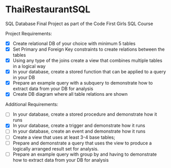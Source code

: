 # ThaiRestaurantSQL
SQL Database Final Project as part of the Code First Girls SQL Course

Project Requirements:
- [x] Create relational DB of your choice with minimum 5 tables
- [x] Set Primary and Foreign Key constraints to create relations between the tables
- [x] Using any type of the joins create a view that combines multiple tables in a logical way
- [x] In your database, create a stored function that can be applied to a query in your DB
- [x] Prepare an example query with a subquery to demonstrate how to extract data from your DB for analysis
- [x] Create DB diagram where all table relations are shown

Additional Requirements: 
- [ ] In your database, create a stored procedure and demonstrate how it runs
- [x] In your database, create a trigger and demonstrate how it runs 
- [ ] In your database, create an event and demonstrate how it runs
- [ ] Create a view that uses at least 3-4 base tables;
- [ ] Prepare and demonstrate a query that uses the view to produce a logically arranged result set for analysis.
- [ ] Prepare an example query with group by and having to demonstrate how to extract data from your DB for analysis
